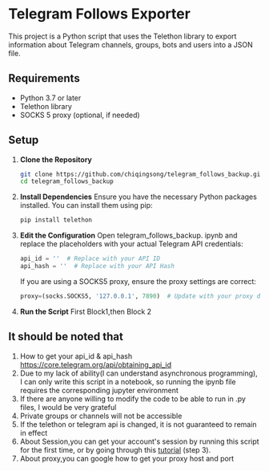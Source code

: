 # Telegram Follows Exporter

This project is a Python script that uses the Telethon library to export information about Telegram channels, groups, bots and users into a JSON file.

## Requirements

- Python 3.7 or later
- Telethon library
- SOCKS 5 proxy (optional, if needed)

## Setup

1. **Clone the Repository**

    ```bash
    git clone https://github.com/chiqingsong/telegram_follows_backup.git
    cd telegram_follows_backup
    ```

2. **Install Dependencies**
   Ensure you have the necessary Python packages installed. You can install them using pip:

    ```bash
   pip install telethon
    ```

3. **Edit the Configuration**
   Open telegram_follows_backup. ipynb and replace the placeholders with your actual Telegram API credentials:

    ```python
    api_id = ''  # Replace with your API ID
    api_hash = ''  # Replace with your API Hash
    ```

   If you are using a SOCKS5 proxy, ensure the proxy settings are correct:

    ```python
   proxy=(socks.SOCKS5, '127.0.0.1', 7890)  # Update with your proxy details
    ```

4. **Run the Script**
   First Block1,then Block 2
## It should be noted that
1. How to get your api_id & api_hash
   https://core.telegram.org/api/obtaining_api_id
2. Due to my lack of ability(I can understand asynchronous programming), I can only write this script in a notebook, so running the ipynb file requires the corresponding jupyter environment
3. If there are anyone willing to modify the code to be able to run in .py files, I would be very grateful
4. Private groups or channels will not be accessible
5. If the telethon or telegram api is changed, it is not guaranteed to remain in effect
6. About Session,you can get your account's session by running this script for the first time, or by going through this [tutorial](https://shef.cc/2023/01/16/%e3%80%90%e6%8a%80%e6%9c%af%e5%90%91%e3%80%91%e5%86%8d%e4%b9%9f%e4%b8%8d%e6%80%95%e6%94%b6%e4%b8%8d%e5%88%b0-telegram-%e7%9a%84%e7%9f%ad%e4%bf%a1%e9%aa%8c%e8%af%81/) (step 3).
7. About proxy,you can google how to get your proxy host and port
